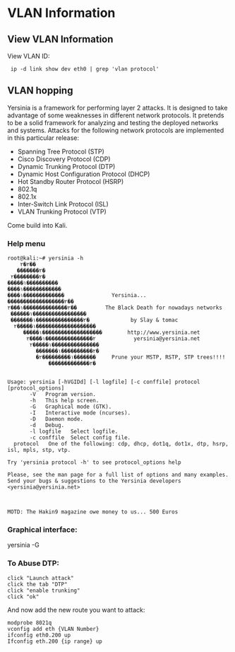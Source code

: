 # VLAN Information

## View VLAN Information

View VLAN ID:

```text
 ip -d link show dev eth0 | grep 'vlan protocol'
```

## VLAN hopping

Yersinia is a framework for performing layer 2 attacks. It is designed to take advantage of some weaknesses in different network protocols. It pretends to be a solid framework for analyzing and testing the deployed networks and systems. Attacks for the following network protocols are implemented in this particular release:

* Spanning Tree Protocol \(STP\)
* Cisco Discovery Protocol \(CDP\)
* Dynamic Trunking Protocol \(DTP\)
* Dynamic Host Configuration Protocol \(DHCP\)
* Hot Standby Router Protocol \(HSRP\)
* 802.1q
* 802.1x
* Inter-Switch Link Protocol \(ISL\)
* VLAN Trunking Protocol \(VTP\)

Come build into Kali.

### Help menu

```text
root@kali:~# yersinia -h
    ۲�۲��
   �������۲�
 ۲��������۲�
�����۱����������
����۱������������
����۱�������������               Yersinia...
������������������۲��
۲���۱��������������۲��         The Black Death for nowadays networks
 ������۱�����������������
 �������۱���������������۲�             by Slay & tomac
  ۲�����۱�������������������
     �����۱�������������������        http://www.yersinia.net
      ۲����۱���������������۲            yersinia@yersinia.net
       ۲�����۱���������������
         �������۱����������۲�
         �۲���������۱�������     Prune your MSTP, RSTP, STP trees!!!!
             �������������۲�


Usage: yersinia [-hVGIDd] [-l logfile] [-c conffile] protocol [protocol_options]
       -V   Program version.
       -h   This help screen.
       -G   Graphical mode (GTK).
       -I   Interactive mode (ncurses).
       -D   Daemon mode.
       -d   Debug.
       -l logfile   Select logfile.
       -c conffile  Select config file.
  protocol   One of the following: cdp, dhcp, dot1q, dot1x, dtp, hsrp, isl, mpls, stp, vtp.

Try 'yersinia protocol -h' to see protocol_options help

Please, see the man page for a full list of options and many examples.
Send your bugs & suggestions to the Yersinia developers <yersinia@yersinia.net>



MOTD: The Hakin9 magazine owe money to us... 500 Euros 
```

### Graphical interface:

yersinia -G

### To Abuse DTP:

```text
click "Launch attack" 
click the tab "DTP" 
click "enable trunking" 
click "ok" 
```

And now add the new route you want to attack:

```text
modprobe 8021q
vconfig add eth {VLAN Number}
ifconfig eth0.200 up
Ifconfig eth.200 {ip range} up
```



